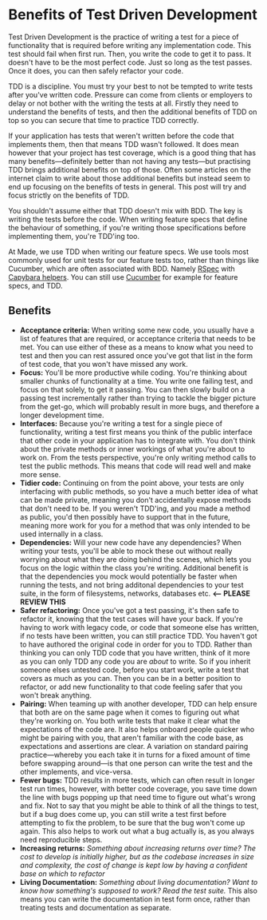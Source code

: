 # Benefits of Test Driven Development

Test Driven Development is the practice of writing a test for a piece of functionality that is required before writing any implementation code. This test should fail when first run. Then, you write the code to get it to pass. It doesn't have to be the most perfect code. Just so long as the test passes. Once it does, you can then safely refactor your code.

TDD is a discipline. You must try your best to not be tempted to write tests after you've written code. Pressure can come from clients or employers to delay or not bother with the writing the tests at all. Firstly they need to understand the benefits of tests, and then the additional benefits of TDD on top so you can secure that time to practice TDD correctly.

If your application has tests that weren't written before the code that implements them, then that means TDD wasn't followed. It does mean however that your project has test coverage, which is a good thing that has many benefits—definitely better than not having any tests—but practising TDD brings additional benefits on top of those. Often some articles on the internet claim to write about those additional benefits but instead seem to end up focusing on the benefits of tests in general. This post will try and focus strictly on the benefits of TDD.

You shouldn't assume either that TDD doesn't mix with BDD. The key is writing the tests before the code. When writing feature specs that define the behaviour of something, if you're writing those specifications before implementing them, you're TDD'ing too.

At Made, we use TDD when writing our feature specs. We use tools most commonly used for unit tests for our feature tests too, rather than things like Cucumber, which are often associated with BDD. Namely [RSpec](http://rspec.info/) with [Capybara helpers](https://github.com/jnicklas/capybara#using-capybara-with-rspec). You can still use [Cucumber](https://cucumber.io/) for example for feature specs, and TDD.

## Benefits

 * **Acceptance criteria:** When writing some new code, you usually have a list of features that are required, or acceptance criteria that needs to be met. You can use either of these as a means to know what you need to test and then you can rest assured once you've got that list in the form of test code, that you won't have missed any work.
 * **Focus:** You'll be more productive while coding. You're thinking about smaller chunks of functionality at a time. You write one failing test, and focus on that solely, to get it passing. You can then slowly build on a passing test incrementally rather than trying to tackle the bigger picture from the get-go, which will probably result in more bugs, and therefore a longer development time.
 * **Interfaces:** Because you're writing a test for a single piece of functionality, writing a test first means you think of the public interface that other code in your application has to integrate with. You don't think about the private methods or inner workings of what you're about to work on. From the tests perspective, you're only writing method calls to test the public methods. This means that code will read well and make more sense.
 * **Tidier code:** Continuing on from the point above, your tests are only interfacing with public methods, so you have a much better idea of what can be made private, meaning you don't accidentally expose methods that don't need to be. If you weren't TDD'ing, and you made a method as public, you'd then possibly have to support that in the future, meaning more work for you for a method that was only intended to be used internally in a class.
 * **Dependencies:** Will your new code have any dependencies? When writing your tests, you'll be able to mock these out without really worrying about what they are doing behind the scenes, which lets you focus on the logic within the class you're writing. Additional benefit is that the dependencies you mock would potentially be faster when running the tests, and not bring additonal dependencies to your test suite, in the form of filesystems, networks, databases etc. **<-- PLEASE REVIEW THIS**
 * **Safer refactoring:** Once you've got a test passing, it's then safe to refactor it, knowing that the test cases will have your back. If you're having to work with legacy code, or code that someone else has written, if no tests have been written, you can still practice TDD. You haven't got to have authored the original code in order for you to TDD. Rather than thinking you can only TDD code that you have written, think of it more as you can only TDD any code you are _about_ to write. So if you inherit someone elses untested code, before you start work, write a test that covers as much as you can. Then you can be in a better position to refactor, or add new functionality to that code feeling safer that you won't break anything.
 * **Pairing:** When teaming up with another developer, TDD can help ensure that both are on the same page when it comes to figuring out what they're working on. You both write tests that make it clear what the expectations of the code are. It also helps onboard people quicker who might be pairing with you, that aren't familiar with the code base, as expectations and assertions are clear. A variation on standard pairing practice—whereby you each take it in turns for a fixed amount of time before swapping around—is that one person can write the test and the other implements, and vice-versa.
 * **Fewer bugs:** TDD results in more tests, which can often result in longer test run times, however, with better code coverage, you save time down the line with bugs popping up that need time to figure out what's wrong and fix. Not to say that you might be able to think of all the things to test, but if a bug does come up, you can still write a test first before attempting to fix the problem, to be sure that the bug won't come up again. This also helps to work out what a bug actually is, as you always need reproducible steps.
 * **Increasing returns:** _Something about increasing returns over time? The cost to develop is initially higher, but as the codebase increases in size and complexity, the cost of change is kept low by having a confident base on which to refactor_
 * **Living Documentation:** _Something about living documentation? Want to know how something's supposed to work? Read the test suite._ This also means you can write the documentation in test form once, rather than treating tests and documentation as separate.

